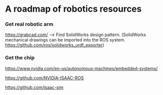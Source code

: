 # A roadmap of robotics resources

### Get real robotic arm

https://grabcad.com/ --> Find SolidWorks design pattern. (SolidWorks mechanical drawings can be imported into the ROS system. https://github.com/ros/solidworks_urdf_exporter)

### Get the chip 

https://www.nvidia.com/en-us/autonomous-machines/embedded-systems/

https://github.com/NVIDIA-ISAAC-ROS

https://github.com/isaac-sim

###  
